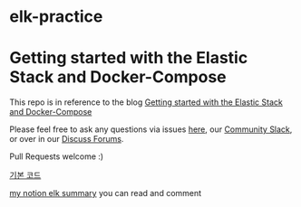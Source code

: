# elk-practice


# Getting started with the Elastic Stack and Docker-Compose

This repo is in reference to the blog [Getting started with the Elastic Stack and Docker-Compose](https://www.elastic.co/blog/getting-started-with-the-elastic-stack-and-docker-compose)

Please feel free to ask any questions via issues [here](https://github.com/elkninja/elastic-stack-docker-part-one/issues), our [Community Slack](https://ela.st/slack), or over in our [Discuss Forums](https://discuss.elastic.co/).

Pull Requests welcome :)

[기본 코드](https://github.com/elkninja/elastic-stack-docker-part-one)

[my notion elk summary](https://www.notion.so/ELK-f5724289218747b4ad145c278fe59d6a?pvs=4)
you can read and comment

